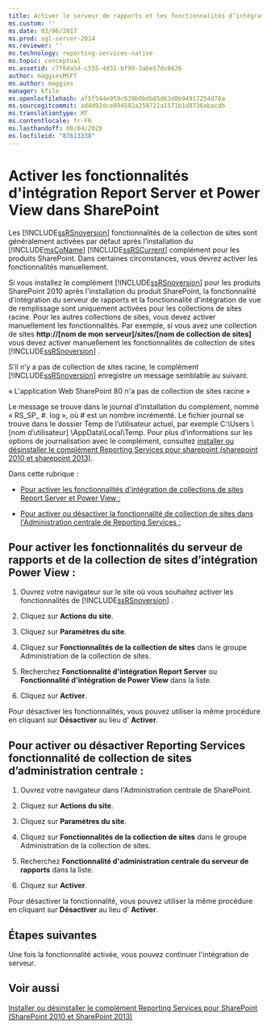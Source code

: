 ```yaml
---
title: Activer le serveur de rapports et les fonctionnalités d’intégration de Power View dans SharePoint | Microsoft Docs
ms.custom: ''
ms.date: 03/06/2017
ms.prod: sql-server-2014
ms.reviewer: ''
ms.technology: reporting-services-native
ms.topic: conceptual
ms.assetid: c7f64a54-c555-4d31-bf99-3abe57dc8626
author: maggiesMSFT
ms.author: maggies
manager: kfile
ms.openlocfilehash: af5f544e959c039b0bdb85d63d0b94917254d78a
ms.sourcegitcommit: ad4d92dce894592a259721a1571b1d8736abacdb
ms.translationtype: MT
ms.contentlocale: fr-FR
ms.lasthandoff: 08/04/2020
ms.locfileid: "87613338"
---
```

# <a name="activate-the-report-server-and-power-view-integration-features-in-sharepoint"></a>Activer les fonctionnalités d'intégration Report Server et Power View dans SharePoint
  Les [!INCLUDE[ssRSnoversion](../includes/ssrsnoversion-md.md)] fonctionnalités de la collection de sites sont généralement activées par défaut après l’installation du [!INCLUDE[msCoName](../includes/msconame-md.md)] [!INCLUDE[ssRSCurrent](../includes/ssrscurrent-md.md)] complément pour les produits SharePoint. Dans certaines circonstances, vous devrez activer les fonctionnalités manuellement.  
  
 Si vous installez le complément [!INCLUDE[ssRSnoversion](../includes/ssrsnoversion-md.md)] pour les produits SharePoint 2010 après l'installation du produit SharePoint, la fonctionnalité d'intégration du serveur de rapports et la fonctionnalité d'intégration de vue de remplissage sont uniquement activées pour les collections de sites racine. Pour les autres collections de sites, vous devez activer manuellement les fonctionnalités. Par exemple, si vous avez une collection de sites **http://[nom de mon serveur]/sites/[nom de collection de sites]** vous devez activer manuellement les fonctionnalités de collection de sites [!INCLUDE[ssRSnoversion](../includes/ssrsnoversion-md.md)] .  
  
 S’il n’y a pas de collection de sites racine, le complément [!INCLUDE[ssRSnoversion](../includes/ssrsnoversion-md.md)] enregistre un message semblable au suivant.  
  
 « L'application Web SharePoint 80 n'a pas de collection de sites racine »  
  
 Le message se trouve dans le journal d’installation du complément, nommé « RS_SP_ #. log », où # est un nombre incrémenté. Le fichier journal se trouve dans le dossier Temp de l’utilisateur actuel, par exemple C:\Users \\ [nom d’utilisateur] \AppData\Local\Temp. Pour plus d’informations sur les options de journalisation avec le complément, consultez [installer ou désinstaller le complément Reporting Services pour sharepoint &#40;sharepoint 2010 et sharepoint 2013&#41;](install-windows/install-or-uninstall-the-reporting-services-add-in-for-sharepoint.md).  
  
 Dans cette rubrique :  
  
-   [Pour activer les fonctionnalités d'intégration de collections de sites Report Server et Power View :](#bkmk_features)  
  
-   [Pour activer ou désactiver la fonctionnalité de collection de sites dans l'Administration centrale de Reporting Services :](#bkmk_centraladmin)  
  
##  <a name="to-activate-the-report-server-and-power-view-integration-site-collection-features"></a><a name="bkmk_features"></a>Pour activer les fonctionnalités du serveur de rapports et de la collection de sites d’intégration Power View :  
  
1.  Ouvrez votre navigateur sur le site où vous souhaitez activer les fonctionnalités de [!INCLUDE[ssRSnoversion](../includes/ssrsnoversion-md.md)] .  
  
2.  Cliquez sur **Actions du site**.  
  
3.  Cliquez sur **Paramètres du site**.  
  
4.  Cliquez sur **Fonctionnalités de la collection de sites** dans le groupe Administration de la collection de sites.  
  
5.  Recherchez **Fonctionnalité d'intégration Report Server** ou **Fonctionnalité d'intégration de Power View** dans la liste.  
  
6.  Cliquez sur **Activer**.  
  
 Pour désactiver les fonctionnalités, vous pouvez utiliser la même procédure en cliquant sur **Désactiver** au lieu d' **Activer**.  
  
##  <a name="to-activate-or-deactivate-reporting-services-central-administration-site-collection-feature"></a><a name="bkmk_centraladmin"></a>Pour activer ou désactiver Reporting Services fonctionnalité de collection de sites d’administration centrale :  
  
1.  Ouvrez votre navigateur dans l'Administration centrale de SharePoint.  
  
2.  Cliquez sur **Actions du site**.  
  
3.  Cliquez sur **Paramètres du site**.  
  
4.  Cliquez sur **Fonctionnalités de la collection de sites** dans le groupe Administration de la collection de sites.  
  
5.  Recherchez **Fonctionnalité d'administration centrale du serveur de rapports** dans la liste.  
  
6.  Cliquez sur **Activer**.  
  
 Pour désactiver la fonctionnalité, vous pouvez utiliser la même procédure en cliquant sur **Désactiver** au lieu d' **Activer**.  
  
## <a name="next-steps"></a>Étapes suivantes  
 Une fois la fonctionnalité activée, vous pouvez continuer l'intégration de serveur.  
  
## <a name="see-also"></a>Voir aussi  
 [Installer ou désinstaller le complément Reporting Services pour SharePoint &#40;SharePoint 2010 et SharePoint 2013&#41;](install-windows/install-or-uninstall-the-reporting-services-add-in-for-sharepoint.md)  
  
  
